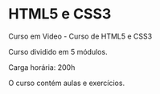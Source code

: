 # HTML5 e CSS3
 Curso em Video - Curso de HTML5 e CSS3 

Curso dividido em 5 módulos.

Carga horária: 200h

O curso contém aulas e exercícios. 
